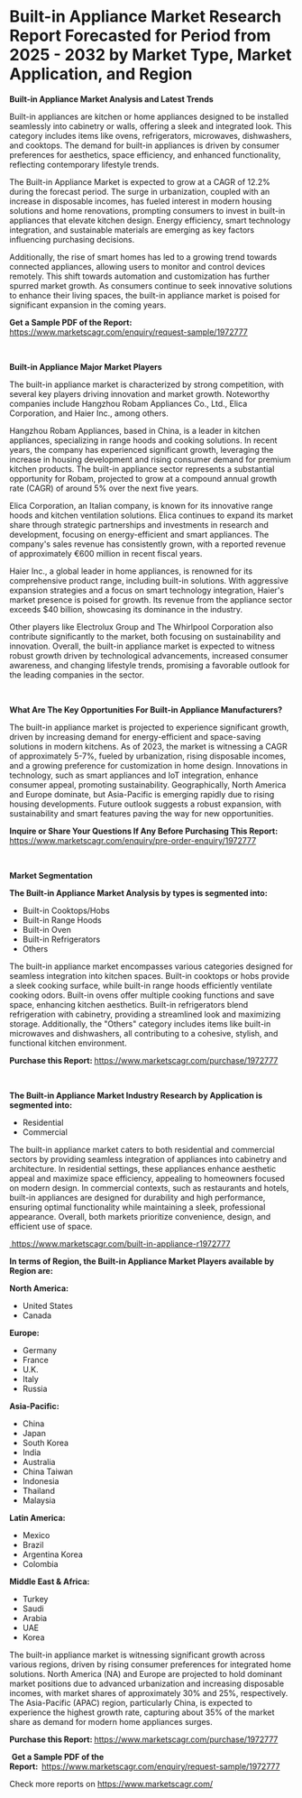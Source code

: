 <p><h1>Built-in Appliance Market Research Report Forecasted for Period from 2025 -  2032 by Market Type, Market Application, and Region</h1></p><p><strong>Built-in Appliance Market Analysis and Latest Trends</strong></p>
<p><p>Built-in appliances are kitchen or home appliances designed to be installed seamlessly into cabinetry or walls, offering a sleek and integrated look. This category includes items like ovens, refrigerators, microwaves, dishwashers, and cooktops. The demand for built-in appliances is driven by consumer preferences for aesthetics, space efficiency, and enhanced functionality, reflecting contemporary lifestyle trends.</p><p>The Built-in Appliance Market is expected to grow at a CAGR of 12.2% during the forecast period. The surge in urbanization, coupled with an increase in disposable incomes, has fueled interest in modern housing solutions and home renovations, prompting consumers to invest in built-in appliances that elevate kitchen design. Energy efficiency, smart technology integration, and sustainable materials are emerging as key factors influencing purchasing decisions. </p><p>Additionally, the rise of smart homes has led to a growing trend towards connected appliances, allowing users to monitor and control devices remotely. This shift towards automation and customization has further spurred market growth. As consumers continue to seek innovative solutions to enhance their living spaces, the built-in appliance market is poised for significant expansion in the coming years.</p></p>
<p><strong>Get a Sample PDF of the Report:&nbsp;</strong> <a href="https://www.marketscagr.com/enquiry/request-sample/1972777?utm_campaign=1848&utm_medium=2&utm_source=Github&utm_content=ia&utm_term=10022025&utm_id=built-in-appliance">https://www.marketscagr.com/enquiry/request-sample/1972777</a></p>
<p>&nbsp;</p>
<p><strong>Built-in Appliance Major Market Players</strong></p>
<p><p>The built-in appliance market is characterized by strong competition, with several key players driving innovation and market growth. Noteworthy companies include Hangzhou Robam Appliances Co., Ltd., Elica Corporation, and Haier Inc., among others.</p><p>Hangzhou Robam Appliances, based in China, is a leader in kitchen appliances, specializing in range hoods and cooking solutions. In recent years, the company has experienced significant growth, leveraging the increase in housing development and rising consumer demand for premium kitchen products. The built-in appliance sector represents a substantial opportunity for Robam, projected to grow at a compound annual growth rate (CAGR) of around 5% over the next five years.</p><p>Elica Corporation, an Italian company, is known for its innovative range hoods and kitchen ventilation solutions. Elica continues to expand its market share through strategic partnerships and investments in research and development, focusing on energy-efficient and smart appliances. The company's sales revenue has consistently grown, with a reported revenue of approximately €600 million in recent fiscal years.</p><p>Haier Inc., a global leader in home appliances, is renowned for its comprehensive product range, including built-in solutions. With aggressive expansion strategies and a focus on smart technology integration, Haier's market presence is poised for growth. Its revenue from the appliance sector exceeds $40 billion, showcasing its dominance in the industry.</p><p>Other players like Electrolux Group and The Whirlpool Corporation also contribute significantly to the market, both focusing on sustainability and innovation. Overall, the built-in appliance market is expected to witness robust growth driven by technological advancements, increased consumer awareness, and changing lifestyle trends, promising a favorable outlook for the leading companies in the sector.</p></p>
<p>&nbsp;</p>
<p><strong>What Are The Key Opportunities For Built-in Appliance Manufacturers?</strong></p>
<p><p>The built-in appliance market is projected to experience significant growth, driven by increasing demand for energy-efficient and space-saving solutions in modern kitchens. As of 2023, the market is witnessing a CAGR of approximately 5-7%, fueled by urbanization, rising disposable incomes, and a growing preference for customization in home design. Innovations in technology, such as smart appliances and IoT integration, enhance consumer appeal, promoting sustainability. Geographically, North America and Europe dominate, but Asia-Pacific is emerging rapidly due to rising housing developments. Future outlook suggests a robust expansion, with sustainability and smart features paving the way for new opportunities.</p></p>
<p><strong>Inquire or Share Your Questions If Any Before Purchasing This Report:</strong> <a href="https://www.marketscagr.com/enquiry/pre-order-enquiry/1972777?utm_campaign=1848&utm_medium=2&utm_source=Github&utm_content=ia&utm_term=10022025&utm_id=built-in-appliance">https://www.marketscagr.com/enquiry/pre-order-enquiry/1972777</a></p>
<p>&nbsp;</p>
<p><strong>Market Segmentation</strong></p>
<p><strong>The Built-in Appliance Market Analysis by types is segmented into:</strong></p>
<p><ul><li>Built-in Cooktops/Hobs</li><li>Built-in Range Hoods</li><li>Built-in Oven</li><li>Built-in Refrigerators</li><li>Others</li></ul></p>
<p><p>The built-in appliance market encompasses various categories designed for seamless integration into kitchen spaces. Built-in cooktops or hobs provide a sleek cooking surface, while built-in range hoods efficiently ventilate cooking odors. Built-in ovens offer multiple cooking functions and save space, enhancing kitchen aesthetics. Built-in refrigerators blend refrigeration with cabinetry, providing a streamlined look and maximizing storage. Additionally, the "Others" category includes items like built-in microwaves and dishwashers, all contributing to a cohesive, stylish, and functional kitchen environment.</p></p>
<p><strong>Purchase this Report:&nbsp;</strong><a href="https://www.marketscagr.com/purchase/1972777?utm_campaign=1848&utm_medium=2&utm_source=Github&utm_content=ia&utm_term=10022025&utm_id=built-in-appliance">https://www.marketscagr.com/purchase/1972777</a></p>
<p>&nbsp;</p>
<p><strong>The Built-in Appliance Market Industry Research by Application is segmented into:</strong></p>
<p><ul><li>Residential</li><li>Commercial</li></ul></p>
<p><p>The built-in appliance market caters to both residential and commercial sectors by providing seamless integration of appliances into cabinetry and architecture. In residential settings, these appliances enhance aesthetic appeal and maximize space efficiency, appealing to homeowners focused on modern design. In commercial contexts, such as restaurants and hotels, built-in appliances are designed for durability and high performance, ensuring optimal functionality while maintaining a sleek, professional appearance. Overall, both markets prioritize convenience, design, and efficient use of space.</p></p>
<p><a href="https://www.marketscagr.com/built-in-appliance-r1972777?utm_campaign=1848&utm_medium=2&utm_source=Github&utm_content=ia&utm_term=10022025&utm_id=built-in-appliance">&nbsp;https://www.marketscagr.com/built-in-appliance-r1972777</a></p>
<p><strong>In terms of Region, the Built-in Appliance Market Players available by Region are:</strong></p>
<p>
    <p> <strong> North America: </strong>
        <ul>
            <li>United States</li>
            <li>Canada</li>
        </ul>
        </p> 
    <p> <strong> Europe: </strong>
        <ul>
            <li>Germany</li>
            <li>France</li>
            <li>U.K.</li>
            <li>Italy</li>
            <li>Russia</li>
        </ul>
        </p> 
    <p> <strong> Asia-Pacific: </strong>
        <ul>
            <li>China</li>
            <li>Japan</li>
            <li>South Korea</li>
            <li>India</li>
            <li>Australia</li>
            <li>China Taiwan</li>
            <li>Indonesia</li>
            <li>Thailand</li>
            <li>Malaysia</li>
        </ul>
        </p> 
    <p> <strong> Latin America: </strong>
        <ul>
            <li>Mexico</li>
            <li>Brazil</li>
            <li>Argentina Korea</li>
            <li>Colombia</li>
        </ul>
        </p> 
    <p> <strong> Middle East & Africa: </strong>
        <ul>
            <li>Turkey</li>
            <li>Saudi</li>
            <li>Arabia</li>
            <li>UAE</li>
            <li>Korea</li>
        </ul>
    </p>
    </p>
<p><p>The built-in appliance market is witnessing significant growth across various regions, driven by rising consumer preferences for integrated home solutions. North America (NA) and Europe are projected to hold dominant market positions due to advanced urbanization and increasing disposable incomes, with market shares of approximately 30% and 25%, respectively. The Asia-Pacific (APAC) region, particularly China, is expected to experience the highest growth rate, capturing about 35% of the market share as demand for modern home appliances surges.</p></p>
<p><strong>Purchase this Report: </strong><a href="https://www.marketscagr.com/purchase/1972777?utm_campaign=1848&utm_medium=2&utm_source=Github&utm_content=ia&utm_term=10022025&utm_id=built-in-appliance">https://www.marketscagr.com/purchase/1972777</a></p>
<p>&nbsp;<strong>Get a Sample PDF of the Report:&nbsp;&nbsp;</strong><a href="https://www.marketscagr.com/enquiry/request-sample/1972777?utm_campaign=1848&utm_medium=2&utm_source=Github&utm_content=ia&utm_term=10022025&utm_id=built-in-appliance">https://www.marketscagr.com/enquiry/request-sample/1972777</a></p>
<p><strong></strong></p>
<p>Check more reports on <a href="https://www.marketscagr.com/?utm_campaign=1848&utm_medium=2&utm_source=Github&utm_content=ia&utm_term=10022025&utm_id=built-in-appliance">https://www.marketscagr.com/</a></p>